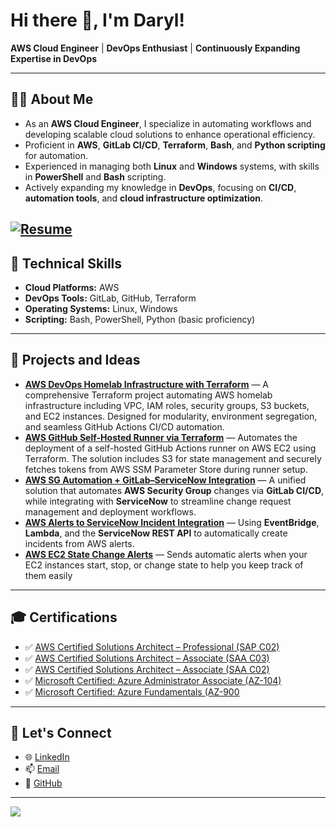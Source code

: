 # Hi there 👋, I'm Daryl!

**AWS Cloud Engineer** | **DevOps Enthusiast** | **Continuously Expanding Expertise in DevOps**

---

## 👨‍💻 **About Me**
- As an **AWS Cloud Engineer**, I specialize in automating workflows and developing scalable cloud solutions to enhance operational efficiency.
- Proficient in **AWS**, **GitLab CI/CD**, **Terraform**, **Bash**, and **Python scripting** for automation.
- Experienced in managing both **Linux** and **Windows** systems, with skills in **PowerShell** and **Bash** scripting.
- Actively expanding my knowledge in **DevOps**, focusing on **CI/CD**, **automation tools**, and **cloud infrastructure optimization**.

[![Resume](https://img.shields.io/badge/Resume-View-blue?style=for-the-badge)](https://github.com/darylfragata/darylfragata/blob/main/FragataDaryl-Resume.pdf)
---

## 🔧 **Technical Skills**
- **Cloud Platforms:** AWS  
- **DevOps Tools:** GitLab, GitHub, Terraform
- **Operating Systems:** Linux, Windows  
- **Scripting:** Bash, PowerShell, Python (basic proficiency)  

---

## 📂 **Projects and Ideas**
- [**AWS DevOps Homelab Infrastructure with Terraform**](https://github.com/darylfragata/aws-devops-homelab) — A comprehensive Terraform project automating AWS homelab infrastructure including VPC, IAM roles, security groups, S3 buckets, and EC2 instances. Designed for modularity, environment segregation, and seamless GitHub Actions CI/CD automation.
- [**AWS GitHub Self-Hosted Runner via Terraform**](https://github.com/darylfragata/aws-selfhosted-github-runner) — Automates the deployment of a self-hosted GitHub Actions runner on AWS EC2 using Terraform. The solution includes S3 for state management and securely fetches tokens from AWS SSM Parameter Store during runner setup.
- [**AWS SG Automation + GitLab–ServiceNow Integration**](https://github.com/darylfragata/aws-sg-automation) — A unified solution that automates **AWS Security Group** changes via **GitLab CI/CD**, while integrating with **ServiceNow** to streamline change request management and deployment workflows.
- [**AWS Alerts to ServiceNow Incident Integration**](https://github.com/darylfragata/aws-alerts-to-servicenow) — Using **EventBridge**, **Lambda**, and the **ServiceNow REST API** to automatically create incidents from AWS alerts.
- [**AWS EC2 State Change Alerts**](https://github.com/darylfragata/aws-ec2-state-change-alerts) — Sends automatic alerts when your EC2 instances start, stop, or change state to help you keep track of them easily


---

## 🎓 **Certifications**
- ✅ [AWS Certified Solutions Architect – Professional (SAP C02)](https://www.credly.com/badges/b85a85b5-a92c-4762-9646-5e63e6b3e4e4)  
- ✅ [AWS Certified Solutions Architect – Associate (SAA C03)](https://www.credly.com/badges/23d44c15-3718-4617-a628-cd84104de5ae)  
- ✅ [AWS Certified Solutions Architect – Associate (SAA C02)](https://www.credly.com/badges/646ae50b-a807-4272-89c5-c2d27010d8e4?source=linked_in_profile)  
- ✅ [Microsoft Certified: Azure Administrator Associate (AZ-104)](https://www.credly.com/badges/8223eaf7-c628-457c-8ff7-b0155cc26a80?source=linked_in_profile)  
- ✅ [Microsoft Certified: Azure Fundamentals (AZ-900](https://www.credly.com/badges/48cacdb9-6ef4-4d3d-8aec-75386e012ed6?source=linked_in_profile)  

---

## 📢 **Let's Connect**
- 🌐 [LinkedIn](https://www.linkedin.com/in/fragatadarylj/)
- 📫 [Email](mailto:fragatadarylj@gmail.com)
- 🔗 [GitHub](https://github.com/darylfragata)

---

![](https://komarev.com/ghpvc/?username=darylfragata&abbreviated=true)
